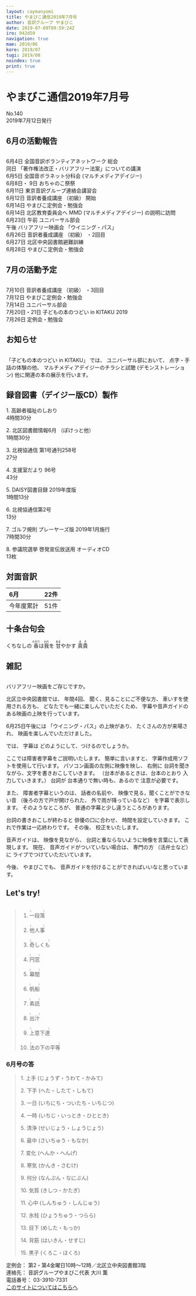 ```yaml
---
layout: caymanyomi
title: やまびこ通信2019年7月号
author: 音訳グループ やまびこ
date: 2019-07-09T09:59:24Z
iro: 042d59
navigation: true
mae: 2019/06
kore: 2019/07
tugi: 2019/08
noindex: true
print: true
---
```

   

# <span data-dur="4.473" data-begin="2.050" id="xmri_0001">やまびこ通信2019年7月号</span>

<span data-dur="2.544" data-begin="6.523" id="xmri_0002">No.140</span>  
<span data-dur="4.459" data-begin="9.067" id="xmri_0003">2019年7月12日発行</span>

## <span data-dur="2.83" data-begin="18.532" id="xmri_0006">6月の活動報告</span>

<img class="migi" src="media/07/cut1.png" alt="" />


<span data-dur="1.752" data-begin="21.362" id="xmri_0007">6月4日</span>
<span data-dur="4.501" data-begin="23.114" id="xmri_0008">全国音訳ボランティアネットワーク 総会</span>  
<span data-dur="1.235" data-begin="27.615" id="xmri_0009">同日</span>
<span data-dur="5.665" data-begin="28.850" id="xmri_000A">「著作権法改正・バリアフリー法案」についての講演</span>  
<span data-dur="1.791" data-begin="34.515" id="xmri_000B">6月5日</span>
<span data-dur="2.681" data-begin="36.306" id="xmri_000C">全国音ボラネット分科会</span>
<span data-dur="1.846" data-begin="38.987" id="xmri_000D">(マルチメディアデイジー)</span>  
<span data-dur="2.274" data-begin="42.183" id="xmri_000F">6月8日・ 9日</span>
<span data-dur="2.489" data-begin="44.457" id="xmri_0010">おちゃのこ祭祭</span>  
<span data-dur="2.137" data-begin="46.946" id="xmri_0011">6月11日</span>
<span data-dur="4.233" data-begin="49.083" id="xmri_0012">東京音訳グループ連絡会講習会</span>  
<span data-dur="1.993" data-begin="53.316" id="xmri_0013">6月12日</span>
<span data-dur="2.185" data-begin="55.309" id="xmri_0014">音訳者養成講座</span>
<span data-dur="1.227" data-begin="57.494" id="xmri_0015">（初級）</span>
<span data-dur="1.913" data-begin="58.721" id="xmri_0016">開始</span>  
<span data-dur="2.002" data-begin="60.634" id="xmri_0017">6月14日</span>
<span data-dur="3.786" data-begin="62.636" id="xmri_0018">やまびこ定例会・勉強会</span>  
<span data-dur="2.002" data-begin="66.422" id="xmri_0019">6月14日</span>
<span data-dur="2.184" data-begin="68.424" id="xmri_001A">北区教育委員会へ</span>
<span data-dur="1.321" data-begin="70.608" id="xmri_001B">MMD</span>
<span data-dur="3.928" data-begin="71.929" id="xmri_001C">(マルチメディアデイジー) の説明に訪問</span>  
<span data-dur="2.272" data-begin="75.857" id="xmri_001D">6月23日</span>
<span data-dur="1.097" data-begin="78.129" id="xmri_001E">午前</span>
<span data-dur="2.635" data-begin="79.226" id="xmri_001F">ユニバーサル部会</span>  
<span data-dur="0.966" data-begin="81.861" id="xmri_0020">午後</span>
<span data-dur="1.992" data-begin="82.827" id="xmri_0021">バリアフリー映画会</span>
<span data-dur="1.538" data-begin="84.819" id="xmri_0022">「ウイニング・パス」</span>  
<span data-dur="2.287" data-begin="87.707" id="xmri_0024">6月26日</span>
<span data-dur="2.186" data-begin="89.994" id="xmri_0025">音訳者養成講座</span>
<span data-dur="1.227" data-begin="92.180" id="xmri_0026">（初級）</span>
<span data-dur="2.046" data-begin="93.407" id="xmri_0027">・2回目</span>  
<span data-dur="2.278" data-begin="95.453" id="xmri_0028">6月27日</span>
<span data-dur="4.129" data-begin="97.731" id="xmri_0029">北区中央図書館避難訓練</span>  
<span data-dur="2.325" data-begin="101.860" id="xmri_002A">6月28日</span>
<span data-dur="4.486" data-begin="104.185" id="xmri_002B">やまびこ定例会・勉強会</span>

## <span data-dur="2.745" data-begin="108.671" id="xmri_002C">7月の活動予定</span>

<img class="migi" src="media/07/cut2.png" alt="" />


<span data-dur="1.7" data-begin="111.416" id="xmri_002D">7月10日</span>
<span data-dur="2.186" data-begin="113.116" id="xmri_002E">音訳者養成講座</span>
<span data-dur="1.227" data-begin="115.302" id="xmri_002F">（初級）</span>
<span data-dur="2.172" data-begin="116.529" id="xmri_0030">・3回目</span>  
<span data-dur="1.999" data-begin="118.701" id="xmri_0031">7月12日</span>
<span data-dur="3.786" data-begin="120.700" id="xmri_0032">やまびこ定例会・勉強会</span>  
<span data-dur="1.927" data-begin="124.486" id="xmri_0033">7月14日</span>
<span data-dur="2.635" data-begin="126.413" id="xmri_0034">ユニバーサル部会</span>  
<span data-dur="3.026" data-begin="129.048" id="xmri_0035">7月20日・21日</span>
<span data-dur="5.072" data-begin="132.074" id="xmri_0036">子どもの本のつどい in KITAKU 2019</span>  
<span data-dur="2.256" data-begin="137.146" id="xmri_0037">7月26日</span>
<span data-dur="3.964" data-begin="139.402" id="xmri_0038">定例会・勉強会</span>

## <span data-dur="1.678" data-begin="143.366" id="xmri_0039">お知らせ</span>

<img class="migi" src="media/07/cut3.png" alt="" />


<span data-dur="2.827" data-begin="145.044" id="xmri_003A">「子どもの本のつどい in KITAKU」</span>
<span data-dur="0.94" data-begin="147.871" id="xmri_003B">では、</span>
<span data-dur="2.032" data-begin="148.811" id="xmri_003C">ユニバーサル部において、</span>
<span data-dur="2.845" data-begin="150.843" id="xmri_003D">点字・手話の体験の他、</span>
<span data-dur="2.904" data-begin="153.688" id="xmri_003E">マルチメディアデイジーのチラシと試聴</span>
<span data-dur="1.815" data-begin="156.592" id="xmri_003F">(デモンストレーション)</span>
<span data-dur="5.419" data-begin="158.407" id="xmri_0040">他に関連の本の展示を行います。</span>

## <span data-dur="4.627" data-begin="163.826" id="xmri_0041">録音図書（デイジー版CD）製作</span>

<span data-dur="0.936" data-begin="170.107" id="xmri_0043">1.</span>
<span data-dur="2.059" data-begin="171.043" id="xmri_0044">高齢者福祉のしおり</span>  
<span data-dur="2.553" data-begin="173.102" id="xmri_0045">4時間30分</span>

<span data-dur="0.732" data-begin="175.655" id="xmri_0046">2.</span>
<span data-dur="2.656" data-begin="176.387" id="xmri_0047">北区図書館情報6月</span>
<span data-dur="1.714" data-begin="179.043" id="xmri_0048">（ぽけっと他）</span>  
<span data-dur="2.612" data-begin="180.757" id="xmri_0049">1時間30分</span>

<span data-dur="0.994" data-begin="183.369" id="xmri_004A">3.</span>
<span data-dur="5.181" data-begin="184.363" id="xmri_004B">北視協通信 第1号通刊258号</span>  
<span data-dur="2.15" data-begin="189.544" id="xmri_004C">27分</span>

<span data-dur="0.907" data-begin="191.694" id="xmri_004D">4.</span>
<span data-dur="2.966" data-begin="192.601" id="xmri_004E">支援室だより 96号</span>  
<span data-dur="2.291" data-begin="195.567" id="xmri_004F">43分</span>

<span data-dur="0.792" data-begin="197.858" id="xmri_0050">5.</span>
<span data-dur="3.846" data-begin="198.650" id="xmri_0051">DAISY図書目録 2019年度版</span>  
<span data-dur="2.65" data-begin="202.496" id="xmri_0052">1時間13分</span>

<span data-dur="0.992" data-begin="205.146" id="xmri_0053">6.</span>
<span data-dur="2.384" data-begin="206.138" id="xmri_0054">北視協通信第2号</span>  
<span data-dur="2.012" data-begin="208.522" id="xmri_0055">13分</span>

<span data-dur="0.85" data-begin="210.534" id="xmri_0056">7.</span>
<span data-dur="5.182" data-begin="211.384" id="xmri_0057">ゴルフ規則 プレーヤーズ版 2019年1月施行</span>  
<span data-dur="2.613" data-begin="216.566" id="xmri_0058">7時間30分</span>

<span data-dur="0.965" data-begin="219.179" id="xmri_0059">8.</span>
<span data-dur="5.036" data-begin="220.144" id="xmri_005A">参議院選挙 啓発宣伝放送用 オーディオCD</span>  
<span data-dur="2.995" data-begin="225.180" id="xmri_005B">13枚</span>

## <span data-dur="2.067" data-begin="228.175" id="xmri_005C">対面音訳</span>

<span data-dur="1.315" data-begin="230.242" id="xmri_005D">6月</span>|<span data-dur="2.408" data-begin="231.557" id="xmri_005E">22件</span>
|:---|---:|
<span data-dur="1.785" data-begin="233.965" id="xmri_005F">今年度累計</span>|<span data-dur="3.245" data-begin="235.750" id="xmri_0060">51件</span>

## <span data-dur="2.221" data-begin="238.995" id="xmri_0061">十条台句会</span>

<span data-dur="11.031" data-begin="241.216" id="xmri_0062">くちなしの
<ruby>香<rt>かおり</rt></ruby>は<ruby>我<rt>われ</rt></ruby>を
<ruby>甘<rt>あま</rt></ruby>やかす</span>
<span data-dur="2.441" data-begin="252.247" id="xmri_0068" class="haigo"><ruby>真貴<rt>まき</rt></ruby></span>

## <span data-dur="1.647" data-begin="254.688" id="xmri_0069">雑記</span>

<img class="migi" src="media/07/cut4.png" alt="" />


<span data-dur="4.174" data-begin="256.335" id="xmri_006A">バリアフリー映画をご存じですか。</span>

<span data-dur="2.532" data-begin="260.509" id="xmri_006B">北区立中央図書館では、</span>
<span data-dur="1.744" data-begin="263.041" id="xmri_006C">年間4回、</span>
<span data-dur="3.078" data-begin="264.785" id="xmri_006D">聞く、見ることにご不便な方、</span>
<span data-dur="2.451" data-begin="267.863" id="xmri_006E">車いすを使用される方も、</span>
<span data-dur="3.198" data-begin="270.314" id="xmri_006F">どなたでも一緒に楽しんでいただくため、</span>
<span data-dur="6.069" data-begin="273.512" id="xmri_0070">字幕や音声ガイドのある映画の上映を行っています。</span>

<span data-dur="2.601" data-begin="279.581" id="xmri_0071">6月25日午後には</span>
<span data-dur="2.551" data-begin="282.182" id="xmri_0072">「ウイニング・パス」の上映があり、</span>
<span data-dur="2.697" data-begin="284.733" id="xmri_0073">たくさんの方が来場され、</span>
<span data-dur="3.877" data-begin="287.430" id="xmri_0074">映画を楽しんでいただけました。</span>

<span data-dur="0.941" data-begin="291.307" id="xmri_0075">では、</span>
<span data-dur="1.26" data-begin="292.248" id="xmri_0076">字幕は</span>
<span data-dur="3.491" data-begin="293.508" id="xmri_0077">どのようにして、つけるのでしょうか。</span>

<span data-dur="5.375" data-begin="296.999" id="xmri_0078">ここでは障害者字幕をご説明いたします。</span>
<span data-dur="1.858" data-begin="302.374" id="xmri_0079">簡単に言いますと、</span>
<span data-dur="4.395" data-begin="304.232" id="xmri_007A">字幕作成用ソフトを使用して行います。</span>
<span data-dur="3.707" data-begin="308.627" id="xmri_007B">パソコン画面の左側に映像を映し、</span>
<span data-dur="1.35" data-begin="312.334" id="xmri_007C">右側に</span>
<span data-dur="4.919" data-begin="313.684" id="xmri_007D">台詞を聞きながら、文字を書きおこしていきます。</span>
<span data-dur="2.946" data-begin="318.603" id="xmri_007E">（台本があるときは、台本のとおり</span>
<span data-dur="2.731" data-begin="321.549" id="xmri_007F">入力していきます。）</span>
<span data-dur="1.249" data-begin="324.280" id="xmri_0080">台詞が</span>
<span data-dur="3.174" data-begin="325.529" id="xmri_0081">台本通りで無い時も、あるので</span>
<span data-dur="3.293" data-begin="328.703" id="xmri_0082">注意が必要です。</span>

<span data-dur="0.944" data-begin="331.996" id="xmri_0083">また、</span>
<span data-dur="2.35" data-begin="332.940" id="xmri_0084">障害者字幕というのは、</span>
<span data-dur="1.623" data-begin="335.290" id="xmri_0085">話者の名前や、</span>
<span data-dur="3.199" data-begin="336.913" id="xmri_0086">映像で見る，聞くことができない音</span>
<span data-dur="2.589" data-begin="340.112" id="xmri_0087">（後ろの方で戸が開けられた、</span>
<span data-dur="2.298" data-begin="342.701" id="xmri_0088">外で雨が降っているなど）</span>
<span data-dur="2.92" data-begin="344.999" id="xmri_0089">を字幕で表示します。</span>
<span data-dur="1.914" data-begin="347.919" id="xmri_008A">そのようなところが、</span>
<span data-dur="5.106" data-begin="349.833" id="xmri_008B">普通の字幕と少し違うところがあります。</span>

<span data-dur="2.552" data-begin="354.939" id="xmri_008C">台詞の書きおこしが終わると</span>
<span data-dur="2.115" data-begin="357.491" id="xmri_008D">俳優の口に合わせ、</span>
<span data-dur="3.229" data-begin="359.606" id="xmri_008E">時間を設定していきます。</span>
<span data-dur="4.018" data-begin="362.835" id="xmri_008F">これで作業は一応終わりです。</span>
<span data-dur="1.09" data-begin="366.853" id="xmri_0090">その後、</span>
<span data-dur="3.18" data-begin="367.943" id="xmri_0091">校正をいたします。</span>

<span data-dur="1.555" data-begin="371.123" id="xmri_0092">音声ガイドは、</span>
<span data-dur="1.676" data-begin="372.678" id="xmri_0093">映像を見ながら、</span>
<span data-dur="6.789" data-begin="374.354" id="xmri_0094">台詞と重ならないように映像を言葉にして表現します。</span>
<span data-dur="1.129" data-begin="381.143" id="xmri_0095">現在、</span>
<span data-dur="2.919" data-begin="382.272" id="xmri_0096">音声ガイドがついていない場合は、</span>
<span data-dur="1.67" data-begin="385.191" id="xmri_0097">専門の方</span>
<span data-dur="1.585" data-begin="386.861" id="xmri_0098">（活弁士など）に</span>
<span data-dur="3.817" data-begin="388.446" id="xmri_0099">ライブでつけていただいています。</span>

<span data-dur="1.066" data-begin="392.263" id="xmri_009A">今後、</span>
<span data-dur="1.47" data-begin="393.329" id="xmri_009B">やまびこでも、</span>
<span data-dur="5.895" data-begin="394.799" id="xmri_009C">音声ガイドを付けることができればいいなと思っています。</span>

## <span data-dur="1.901" data-begin="400.694" id="xmri_009D">Let's try!</span>

<img class="migi" src="media/07/cut5.png" alt="" />


<blockquote markdown="1">

1. <ruby>一段落<rt>(　　　)</rt></ruby>  

2. <ruby>他人事<rt>(　　　)</rt></ruby>  

3. <ruby>奇しくも<rt>(　　　　)</rt></ruby>  

4. <ruby>円窓<rt>(　　　)</rt></ruby>  

5. <ruby>幕間<rt>(　　　)</rt></ruby>  

6. <ruby>帆船<rt>(　　　)</rt></ruby>  

7. <ruby>素読<rt>(　　　)</rt></ruby>  

8. <ruby>出汁<rt>(　　　)</rt></ruby>  

9. <ruby>上意下達<rt>(　　　　)</rt></ruby>  

10. <ruby>法の下の平等<rt>(　　　　　　)</rt></ruby>

</blockquote>

### <span data-dur="2.527" data-begin="406.657" id="xmri_009F">6月号の答</span>

<blockquote markdown="1"> 

<span data-dur="0.936" data-begin="409.184" id="xmri_00A0">1. </span>
<span data-dur="3.028" data-begin="410.120" id="xmri_00A1">上手 (じょうず・うわて・かみて)</span>

<span data-dur="0.732" data-begin="413.148" id="xmri_00A2">2. </span>
<span data-dur="2.998" data-begin="413.880" id="xmri_00A3">下手 (へた・したて・しもて)</span>

<span data-dur="0.994" data-begin="416.878" id="xmri_00A4">3. </span>
<span data-dur="3.484" data-begin="417.872" id="xmri_00A5">一日 (いちにち・ついたち・いちじつ)</span>

<span data-dur="0.907" data-begin="421.356" id="xmri_00A6">4. </span>
<span data-dur="3.125" data-begin="422.263" id="xmri_00A7">一時 (いちじ・いっとき・ひととき)</span>

<span data-dur="0.792" data-begin="425.388" id="xmri_00A8">5. </span>
<span data-dur="2.723" data-begin="426.180" id="xmri_00A9">清浄 (せいじょう・しょうじょう)</span>

<span data-dur="0.993" data-begin="428.903" id="xmri_00AA">6. </span>
<span data-dur="2.473" data-begin="429.896" id="xmri_00AB">最中 (さいちゅう・もなか)</span>

<span data-dur="0.85" data-begin="432.369" id="xmri_00AC">7. </span>
<span data-dur="2.206" data-begin="433.219" id="xmri_00AD">変化 (へんか・へんげ)</span>

<span data-dur="0.964" data-begin="435.425" id="xmri_00AE">8. </span>
<span data-dur="2.332" data-begin="436.389" id="xmri_00AF">寒気 (かんき・さむけ)</span>

<span data-dur="0.843" data-begin="438.721" id="xmri_00B0">9. </span>
<span data-dur="2.571" data-begin="439.564" id="xmri_00B1">何分 (なんぷん・なにぶん)</span>

<span data-dur="0.884" data-begin="442.135" id="xmri_00B2">10. </span>
<span data-dur="2.231" data-begin="443.019" id="xmri_00B3">気質 (きしつ・かたぎ)</span>

<span data-dur="1.277" data-begin="445.250" id="xmri_00B4">11. </span>
<span data-dur="2.765" data-begin="446.527" id="xmri_00B5">心中 (しんちゅう・しんじゅう)</span>

<span data-dur="1.095" data-begin="449.292" id="xmri_00B6">12. </span>
<span data-dur="2.418" data-begin="450.387" id="xmri_00B7">氷柱 (ひょうちゅう・つらら)</span>

<span data-dur="1.198" data-begin="452.805" id="xmri_00B8">13. </span>
<span data-dur="2.201" data-begin="454.003" id="xmri_00B9">目下 (めした・もっか)</span>

<span data-dur="1.22" data-begin="456.204" id="xmri_00BA">14. </span>
<span data-dur="2.447" data-begin="457.424" id="xmri_00BB">背筋 (はいきん・せすじ)</span>

<span data-dur="1.052" data-begin="459.871" id="xmri_00BC">15. </span>
<span data-dur="1.638" data-begin="460.923" id="xmri_00BD">黒子 (くろこ・ほくろ)</span>

</blockquote>

<span data-dur="1.273" data-begin="464.611" id="xmri_00BF">定例会：</span>
<span data-dur="7.339" data-begin="465.884" id="xmri_00C0">第2・第4金曜日10時～12時／北区立中央図書館3階</span>  
<span data-dur="1.447" data-begin="473.223" id="xmri_00C1">連絡先：</span>
<span data-dur="4.375" data-begin="474.670" id="xmri_00C2">音訳グループやまびこ代表 大川 薫</span>  
<span data-dur="1.627" data-begin="479.045" id="xmri_00C3">電話番号：</span>
<span data-dur="4.068" data-begin="480.672" id="xmri_00C4">03-3910-7331</span>  
<span data-dur="2.525" data-begin="484.740" id="xmri_00C5"><a href="mailto:ymbk2016ml@gmail.com?Subject=やまびこウェブサイトについて" data-dur="2.282" data-begin="487.265" id="xmri_00C6">このサイトについてはこちらへ</a></span>

